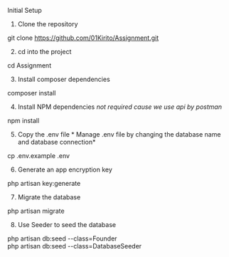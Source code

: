 Initial Setup
1. Clone the repository

git clone https://github.com/01Kirito/Assignment.git

2. cd into the project

cd Assignment

3. Install composer dependencies

composer install

4. Install NPM dependencies    *not required cause we use api by postman*

npm install

5. Copy the .env file        * Manage .env file by changing the database name and database connection*

cp .env.example .env 

6. Generate an app encryption key

php artisan key:generate

7. Migrate the database 

php artisan migrate

8. Use Seeder to seed the database   

php artisan db:seed --class=Founder    
php artisan db:seed --class=DatabaseSeeder
 

